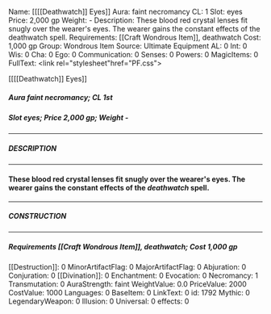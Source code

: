 Name: [[[[Deathwatch]] Eyes]]
Aura: faint necromancy
CL: 1
Slot: eyes
Price: 2,000 gp
Weight: -
Description: These blood red crystal lenses fit snugly over the wearer's eyes. The wearer gains the constant effects of the deathwatch spell.
Requirements: [[Craft Wondrous Item]], deathwatch
Cost: 1,000 gp
Group: Wondrous Item
Source: Ultimate Equipment
AL: 0
Int: 0
Wis: 0
Cha: 0
Ego: 0
Communication: 0
Senses: 0
Powers: 0
MagicItems: 0
FullText: <link rel="stylesheet"href="PF.css"><div class="heading"><p class="alignleft">[[[[Deathwatch]] Eyes]]</p><div style="clear: both;"></div></div><div><h5><b>Aura </b>faint necromancy; <b>CL </b>1st</h5><h5><b>Slot </b>eyes; <b>Price </b>2,000 gp; <b>Weight </b>-</h5></div><hr/><div><h5><b>DESCRIPTION</b></h5></div><hr/><div><h4><p>These blood red crystal lenses fit snugly over the wearer's eyes. The wearer gains the constant effects of the <i>deathwatch</i> spell.</p></h4></div><hr/><div><h5><b>CONSTRUCTION</b></h5></div><hr/><div><h5><b>Requirements </b>[[Craft Wondrous Item]], <i>deathwatch</i>; <b>Cost </b>1,000 gp</h5></div>
[[Destruction]]: 0
MinorArtifactFlag: 0
MajorArtifactFlag: 0
Abjuration: 0
Conjuration: 0
[[Divination]]: 0
Enchantment: 0
Evocation: 0
Necromancy: 1
Transmutation: 0
AuraStrength: faint
WeightValue: 0.0
PriceValue: 2000
CostValue: 1000
Languages: 0
BaseItem: 0
LinkText: 0
id: 1792
Mythic: 0
LegendaryWeapon: 0
Illusion: 0
Universal: 0
effects: 0
